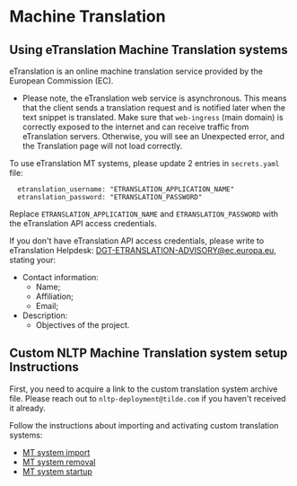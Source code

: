 # Machine Translation

## Using eTranslation Machine Translation systems

eTranslation is an online machine translation service provided by the European Commission (EC).

* Please note, the eTranslation web service is asynchronous. This means that the client sends a translation request and is notified later when the text snippet is translated. Make sure that `web-ingress` (main domain) is correctly exposed to the internet and can receive traffic from eTranslation servers. Otherwise, you will see an Unexpected error, and the Translation page will not load correctly.

To use eTranslation MT systems, please update 2 entries in `secrets.yaml` file:

```
  etranslation_username: "ETRANSLATION_APPLICATION_NAME"
  etranslation_password: "ETRANSLATION_PASSWORD"
```

Replace `ETRANSLATION_APPLICATION_NAME` and `ETRANSLATION_PASSWORD` with the eTranslation API access credentials.

If you don't have eTranslation API access credentials, please write to eTranslation Helpdesk: [DGT-ETRANSLATION-ADVISORY@ec.europa.eu](mailto:DGT-ETRANSLATION-ADVISORY@ec.europa.eu), stating your:

* Contact information:
  * Name;
  * Affiliation;
  * Email;
* Description:
  * Objectives of the project.


## Custom NLTP Machine Translation system setup Instructions

First, you need to acquire a link to the custom translation system archive file. Please reach out to `nltp-deployment@tilde.com` if you haven't received it already.

Follow the instructions about importing and activating custom translation systems:

* [MT system import](system-import/mt-system-import.md)
* [MT system removal](system-import/mt-system-removal.md)
* [MT system startup](system-import/mt-system-startup.md)
